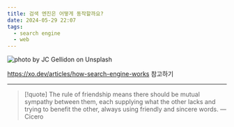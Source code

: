```yaml
---
title: 검색 엔진은 어떻게 동작할까요?
date: 2024-05-29 22:07
tags:
  - search engine
  - web
---
```


![photo by JC Gellidon on Unsplash](https://images.unsplash.com/photo-1714386027932-8aad71738007?crop=entropy&cs=srgb&fm=jpg&ixid=M3wzNjM5Nzd8MHwxfHJhbmRvbXx8fHx8fHx8fDE3MTY5ODgwNjN8&ixlib=rb-4.0.3&q=85&w=768&h=432)

https://xo.dev/articles/how-search-engine-works 참고하기


---

> [!quote] The rule of friendship means there should be mutual sympathy between them, each supplying what the other lacks and trying to benefit the other, always using friendly and sincere words.
> — Cicero